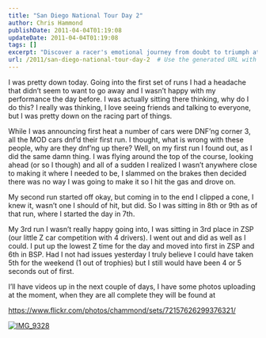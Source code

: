 ```yaml
---
title: "San Diego National Tour Day 2"
author: Chris Hammond
publishDate: 2011-04-04T01:19:08
updateDate: 2011-04-04T01:19:08
tags: []
excerpt: "Discover a racer's emotional journey from doubt to triumph at the latest event. From early setbacks to a thrilling finish, follow the ups and downs of the competition. See the thrilling videos and photos at the link provided!"
url: /2011/san-diego-national-tour-day-2  # Use the generated URL with year
---
```

<p>I was pretty down today. Going into the first set of runs I had a headache that didn’t seem to want to go away and I wasn’t happy with my performance the day before. I was actually sitting there thinking, why do I do this? I really was thinking, I love seeing friends and talking to everyone, but I was pretty down on the racing part of things.</p>  <p>While I was announcing first heat a number of cars were DNF’ng corner 3, all the MOD cars dnf’d their first run. I thought, what is wrong with these people, why are they dnf’ng up there? Well, on my first run I found out, as I did the same damn thing. I was flying around the top of the course, looking ahead (or so I though) and all of a sudden I realized I wasn’t anywhere close to making it where I needed to be, I slammed on the brakes then decided there was no way I was going to make it so I hit the gas and drove on. </p>  <p>My second run started off okay, but coming in to the end I clipped a cone, I knew it, wasn’t one I should of hit, but did. So I was sitting in 8th or 9th as of that run, where I started the day in 7th.</p>  <p>My 3rd run I wasn’t really happy going into, I was sitting in 3rd place in ZSP (our little Z car competition with 4 drivers). I went out and did as well as I could. I put up the lowest Z time for the day and moved into first in ZSP and 6th in BSP. Had I not had issues yesterday I truly believe I could have taken 5th for the weekend (1 out of trophies) but I still would have been 4 or 5 seconds out of first.</p>  <p>I’ll have videos up in the next couple of days, I have some photos uploading at the moment, when they are all complete they will be found at</p>  <p><a href="https://www.flickr.com/photos/chammond/sets/72157626299376321/">https://www.flickr.com/photos/chammond/sets/72157626299376321/</a></p>  <p><a title="IMG_9328" href="https://www.flickr.com/photos/17726343@N00/5587474265/"><img border="0" alt="IMG_9328" src="https://static.flickr.com/5069/5587474265_c1f4f02b0d.jpg" /></a></p>


